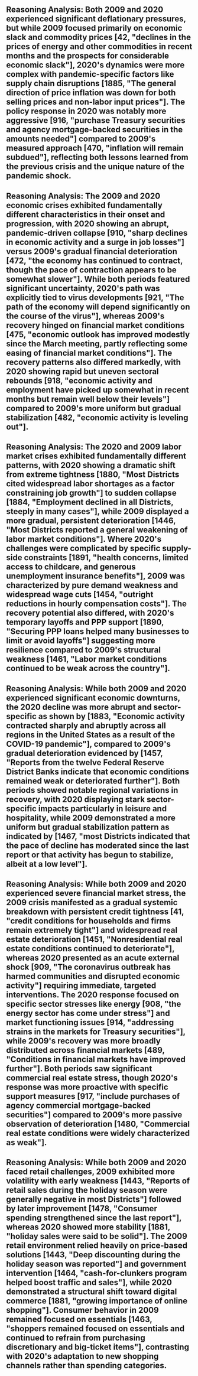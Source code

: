 
Reasoning Analysis:
Both 2009 and 2020 experienced significant deflationary pressures, but while 2009 focused primarily on economic slack and commodity prices [42, "declines in the prices of energy and other commodities in recent months and the prospects for considerable economic slack"], 2020's dynamics were more complex with pandemic-specific factors like supply chain disruptions [1885, "The general direction of price inflation was down for both selling prices and non-labor input prices"]. The policy response in 2020 was notably more aggressive [916, "purchase Treasury securities and agency mortgage-backed securities in the amounts needed"] compared to 2009's measured approach [470, "inflation will remain subdued"], reflecting both lessons learned from the previous crisis and the unique nature of the pandemic shock.
--------------------------------------------------------------------------------

Reasoning Analysis:
The 2009 and 2020 economic crises exhibited fundamentally different characteristics in their onset and progression, with 2020 showing an abrupt, pandemic-driven collapse [910, "sharp declines in economic activity and a surge in job losses"] versus 2009's gradual financial deterioration [472, "the economy has continued to contract, though the pace of contraction appears to be somewhat slower"]. While both periods featured significant uncertainty, 2020's path was explicitly tied to virus developments [921, "The path of the economy will depend significantly on the course of the virus"], whereas 2009's recovery hinged on financial market conditions [475, "economic outlook has improved modestly since the March meeting, partly reflecting some easing of financial market conditions"]. The recovery patterns also differed markedly, with 2020 showing rapid but uneven sectoral rebounds [918, "economic activity and employment have picked up somewhat in recent months but remain well below their levels"] compared to 2009's more uniform but gradual stabilization [482, "economic activity is leveling out"].
--------------------------------------------------------------------------------

Reasoning Analysis:
The 2020 and 2009 labor market crises exhibited fundamentally different patterns, with 2020 showing a dramatic shift from extreme tightness [1880, "Most Districts cited widespread labor shortages as a factor constraining job growth"] to sudden collapse [1884, "Employment declined in all Districts, steeply in many cases"], while 2009 displayed a more gradual, persistent deterioration [1446, "Most Districts reported a general weakening of labor market conditions"]. Where 2020's challenges were complicated by specific supply-side constraints [1891, "health concerns, limited access to childcare, and generous unemployment insurance benefits"], 2009 was characterized by pure demand weakness and widespread wage cuts [1454, "outright reductions in hourly compensation costs"]. The recovery potential also differed, with 2020's temporary layoffs and PPP support [1890, "Securing PPP loans helped many businesses to limit or avoid layoffs"] suggesting more resilience compared to 2009's structural weakness [1461, "Labor market conditions continued to be weak across the country"].
--------------------------------------------------------------------------------

Reasoning Analysis:
While both 2009 and 2020 experienced significant economic downturns, the 2020 decline was more abrupt and sector-specific as shown by [1883, "Economic activity contracted sharply and abruptly across all regions in the United States as a result of the COVID-19 pandemic"], compared to 2009's gradual deterioration evidenced by [1457, "Reports from the twelve Federal Reserve District Banks indicate that economic conditions remained weak or deteriorated further"]. Both periods showed notable regional variations in recovery, with 2020 displaying stark sector-specific impacts particularly in leisure and hospitality, while 2009 demonstrated a more uniform but gradual stabilization pattern as indicated by [1467, "most Districts indicated that the pace of decline has moderated since the last report or that activity has begun to stabilize, albeit at a low level"].
--------------------------------------------------------------------------------

Reasoning Analysis:
While both 2009 and 2020 experienced severe financial market stress, the 2009 crisis manifested as a gradual systemic breakdown with persistent credit tightness [41, "credit conditions for households and firms remain extremely tight"] and widespread real estate deterioration [1451, "Nonresidential real estate conditions continued to deteriorate"], whereas 2020 presented as an acute external shock [909, "The coronavirus outbreak has harmed communities and disrupted economic activity"] requiring immediate, targeted interventions. The 2020 response focused on specific sector stresses like energy [908, "the energy sector has come under stress"] and market functioning issues [914, "addressing strains in the markets for Treasury securities"], while 2009's recovery was more broadly distributed across financial markets [489, "Conditions in financial markets have improved further"]. Both periods saw significant commercial real estate stress, though 2020's response was more proactive with specific support measures [917, "include purchases of agency commercial mortgage-backed securities"] compared to 2009's more passive observation of deterioration [1480, "Commercial real estate conditions were widely characterized as weak"].
--------------------------------------------------------------------------------

Reasoning Analysis:
While both 2009 and 2020 faced retail challenges, 2009 exhibited more volatility with early weakness [1443, "Reports of retail sales during the holiday season were generally negative in most Districts"] followed by later improvement [1478, "Consumer spending strengthened since the last report"], whereas 2020 showed more stability [1881, "holiday sales were said to be solid"]. The 2009 retail environment relied heavily on price-based solutions [1443, "Deep discounting during the holiday season was reported"] and government intervention [1464, "cash-for-clunkers program helped boost traffic and sales"], while 2020 demonstrated a structural shift toward digital commerce [1881, "growing importance of online shopping"]. Consumer behavior in 2009 remained focused on essentials [1463, "shoppers remained focused on essentials and continued to refrain from purchasing discretionary and big-ticket items"], contrasting with 2020's adaptation to new shopping channels rather than spending categories.
--------------------------------------------------------------------------------
